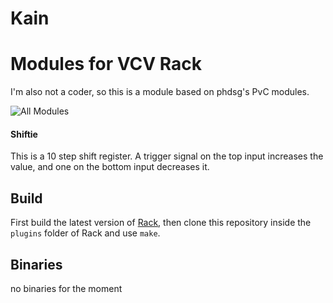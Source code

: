 # Kain 
# Modules for VCV Rack

I'm also not a coder, so this is a module based on phdsg's PvC modules.

![All Modules](/images/AllModules.png?raw=true "All Modules")

#### Shiftie

This is a 10 step shift register. A trigger signal on the top input increases the value, and one on the bottom input decreases it.


## Build

First build the latest version of [Rack](https://github.com/VCVRack/Rack), then clone this repository inside the `plugins` folder of Rack and use `make`.


## Binaries

no binaries for the moment
